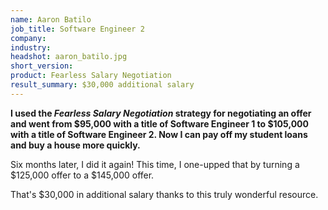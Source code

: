 ```yaml
---
name: Aaron Batilo
job_title: Software Engineer 2
company: 
industry: 
headshot: aaron_batilo.jpg
short_version: 
product: Fearless Salary Negotiation
result_summary: $30,000 additional salary
---
```


**I used the _Fearless Salary Negotiation_ strategy for negotiating an offer and went from $95,000 with a title of Software Engineer 1 to $105,000 with a title of Software Engineer 2\. Now I can pay off my student loans and buy a house more quickly.**

Six months later, I did it again! This time, I one-upped that by turning a $125,000 offer to a $145,000 offer.

That's $30,000 in additional salary thanks to this truly wonderful resource.